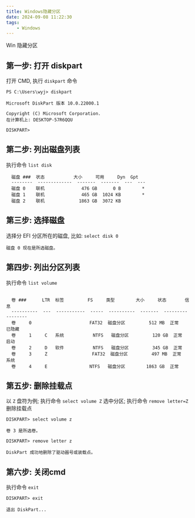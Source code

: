 ```yaml
---
title: Windows隐藏分区
date: 2024-09-08 11:22:30
tags:
	- Windows
---
```


Win 隐藏分区

<!-- more -->

## 第一步: 打开 diskpart

打开 CMD, 执行 `diskpart` 命令

```
PS C:\Users\wyj> diskpart

Microsoft DiskPart 版本 10.0.22000.1

Copyright (C) Microsoft Corporation.
在计算机上: DESKTOP-57R6QQU

DISKPART>
```


## 第二步: 列出磁盘列表

执行命令 `list disk`

```
  磁盘 ###  状态           大小     可用     Dyn  Gpt
  --------  -------------  -------  -------  ---  ---
  磁盘 0    联机              476 GB      0 B        *
  磁盘 1    联机              465 GB  1024 KB        *
  磁盘 2    联机             1863 GB  3072 KB
```

## 第三步: 选择磁盘

选择分 EFI 分区所在的磁盘, 比如: `select disk 0`

```
磁盘 0 现在是所选磁盘。
```


## 第四步:  列出分区列表

执行命令 `list volume`

```

  卷 ###      LTR  标签         FS     类型        大小     状态       信息
  ----------  ---  -----------  -----  ----------  -------  ---------  --------
  卷     0                      FAT32  磁盘分区         512 MB  正常         已隐藏
  卷     1     C   系统           NTFS   磁盘分区         120 GB  正常         启动
  卷     2     D   软件           NTFS   磁盘分区         345 GB  正常
  卷     3     Z                 FAT32  磁盘分区         497 MB  正常         系统
  卷     4     E                NTFS   磁盘分区        1863 GB  正常
```

## 第五步: 删除挂载点

以 `Z` 盘符为例; 执行命令 `select volume Z` 选中分区; 执行命令 `remove letter=Z` 删除挂载点


```
DISKPART> select volume z

卷 3 是所选卷。

DISKPART> remove letter z

DiskPart 成功地删除了驱动器号或装载点。
```

## 第六步: 关闭cmd

执行命令 `exit`

```
DISKPART> exit

退出 DiskPart...
```